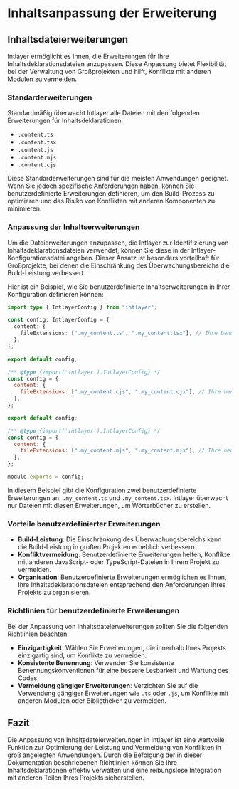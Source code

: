 # Inhaltsanpassung der Erweiterung

## Inhaltsdateierweiterungen

Intlayer ermöglicht es Ihnen, die Erweiterungen für Ihre Inhaltsdeklarationsdateien anzupassen. Diese Anpassung bietet Flexibilität bei der Verwaltung von Großprojekten und hilft, Konflikte mit anderen Modulen zu vermeiden.

### Standarderweiterungen

Standardmäßig überwacht Intlayer alle Dateien mit den folgenden Erweiterungen für Inhaltsdeklarationen:

- `.content.ts`
- `.content.tsx`
- `.content.js`
- `.content.mjs`
- `.content.cjs`

Diese Standarderweiterungen sind für die meisten Anwendungen geeignet. Wenn Sie jedoch spezifische Anforderungen haben, können Sie benutzerdefinierte Erweiterungen definieren, um den Build-Prozess zu optimieren und das Risiko von Konflikten mit anderen Komponenten zu minimieren.

### Anpassung der Inhaltserweiterungen

Um die Dateierweiterungen anzupassen, die Intlayer zur Identifizierung von Inhaltsdeklarationsdateien verwendet, können Sie diese in der Intlayer-Konfigurationsdatei angeben. Dieser Ansatz ist besonders vorteilhaft für Großprojekte, bei denen die Einschränkung des Überwachungsbereichs die Build-Leistung verbessert.

Hier ist ein Beispiel, wie Sie benutzerdefinierte Inhaltserweiterungen in Ihrer Konfiguration definieren können:

```typescript fileName="intlayer.config.ts" codeFormat="typescript"
import type { IntlayerConfig } from "intlayer";

const config: IntlayerConfig = {
  content: {
    fileExtensions: [".my_content.ts", ".my_content.tsx"], // Ihre benutzerdefinierten Erweiterungen
  },
};

export default config;
```

```javascript fileName="intlayer.config.mjs" codeFormat="esm"
/** @type {import('intlayer').IntlayerConfig} */
const config = {
  content: {
    fileExtensions: [".my_content.cjs", ".my_content.cjx"], // Ihre benutzerdefinierten Erweiterungen
  },
};

export default config;
```

```javascript fileName="intlayer.config.cjs" codeFormat="commonjs"
/** @type {import('intlayer').IntlayerConfig} */
const config = {
  content: {
    fileExtensions: [".my_content.mjs", ".my_content.mjx"], // Ihre benutzerdefinierten Erweiterungen
  },
};

module.exports = config;
```

In diesem Beispiel gibt die Konfiguration zwei benutzerdefinierte Erweiterungen an: `.my_content.ts` und `.my_content.tsx`. Intlayer überwacht nur Dateien mit diesen Erweiterungen, um Wörterbücher zu erstellen.

### Vorteile benutzerdefinierter Erweiterungen

- **Build-Leistung**: Die Einschränkung des Überwachungsbereichs kann die Build-Leistung in großen Projekten erheblich verbessern.
- **Konfliktvermeidung**: Benutzerdefinierte Erweiterungen helfen, Konflikte mit anderen JavaScript- oder TypeScript-Dateien in Ihrem Projekt zu vermeiden.
- **Organisation**: Benutzerdefinierte Erweiterungen ermöglichen es Ihnen, Ihre Inhaltsdeklarationsdateien entsprechend den Anforderungen Ihres Projekts zu organisieren.

### Richtlinien für benutzerdefinierte Erweiterungen

Bei der Anpassung von Inhaltsdateierweiterungen sollten Sie die folgenden Richtlinien beachten:

- **Einzigartigkeit**: Wählen Sie Erweiterungen, die innerhalb Ihres Projekts einzigartig sind, um Konflikte zu vermeiden.
- **Konsistente Benennung**: Verwenden Sie konsistente Benennungskonventionen für eine bessere Lesbarkeit und Wartung des Codes.
- **Vermeidung gängiger Erweiterungen**: Verzichten Sie auf die Verwendung gängiger Erweiterungen wie `.ts` oder `.js`, um Konflikte mit anderen Modulen oder Bibliotheken zu vermeiden.

## Fazit

Die Anpassung von Inhaltsdateierweiterungen in Intlayer ist eine wertvolle Funktion zur Optimierung der Leistung und Vermeidung von Konflikten in groß angelegten Anwendungen. Durch die Befolgung der in dieser Dokumentation beschriebenen Richtlinien können Sie Ihre Inhaltsdeklarationen effektiv verwalten und eine reibungslose Integration mit anderen Teilen Ihres Projekts sicherstellen.
